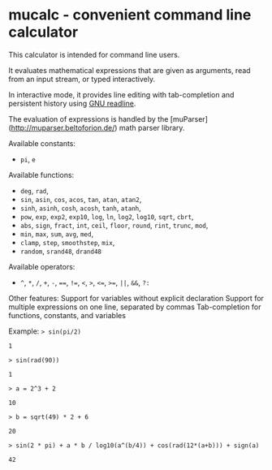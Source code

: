 # mucalc - convenient command line calculator

This calculator is intended for command line users.

It evaluates mathematical expressions that are given as arguments, read from
an input stream, or typed interactively.

In interactive mode, it provides line editing with tab-completion and
persistent history using [GNU readline](https://www.gnu.org/software/readline).

The evaluation of expressions is handled by the [muParser]
(http://muparser.beltoforion.de/) math parser library.

Available constants:
- `pi`, `e`
 
Available functions:
- `deg`, `rad`,
- `sin`, `asin`, `cos`, `acos`, `tan`, `atan`, `atan2`,
- `sinh`, `asinh`, `cosh`, `acosh`, `tanh`, `atanh`,
- `pow`, `exp`, `exp2`, `exp10`, `log`, `ln`, `log2`, `log10`, `sqrt`, `cbrt`,
- `abs`, `sign`, `fract`, `int`, `ceil`, `floor`, `round`, `rint`, `trunc`, `mod`,
- `min`, `max`, `sum`, `avg`, `med`,
- `clamp`, `step`, `smoothstep`, `mix`,
- `random`, `srand48`, `drand48`

Available operators:
- `^`, `*`, `/`, `+`, `-`, `==`, `!=`, `<`, `>`, `<=`, `>=`, `||`, `&&`, `?:`

Other features:
  Support for variables without explicit declaration
  Support for multiple expressions on one line, separated by commas
  Tab-completion for functions, constants, and variables

Example:
  `> sin(pi/2)`

  `1`
  
  `> sin(rad(90))`
  
  `1`
  
  `> a = 2^3 + 2`
  
  `10`
  
  `> b = sqrt(49) * 2 + 6`
  
  `20`
  
  `> sin(2 * pi) + a * b / log10(a^(b/4)) + cos(rad(12*(a+b))) + sign(a)`
  
  `42`
